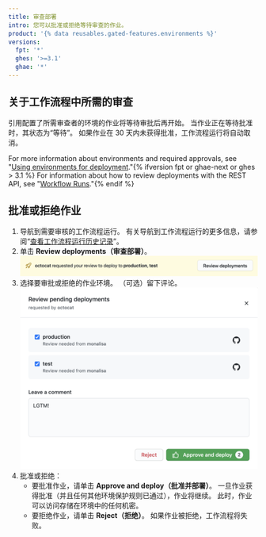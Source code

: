 ```yaml
---
title: 审查部署
intro: 您可以批准或拒绝等待审查的作业。
product: '{% data reusables.gated-features.environments %}'
versions:
  fpt: '*'
  ghes: '>=3.1'
  ghae: '*'
---
```



## 关于工作流程中所需的审查

引用配置了所需审查者的环境的作业将等待审批后再开始。 当作业正在等待批准时，其状态为“等待”。 如果作业在 30 天内未获得批准，工作流程运行将自动取消。

For more information about environments and required approvals, see "[Using environments for deployment](/actions/deployment/using-environments-for-deployment)."{% ifversion fpt or ghae-next or ghes > 3.1 %} For information about how to review deployments with the REST API, see "[Workflow Runs](/rest/reference/actions#workflow-runs)."{% endif %}

## 批准或拒绝作业

1. 导航到需要审核的工作流程运行。 有关导航到工作流程运行的更多信息，请参阅“[查看工作流程运行历史记录](/actions/managing-workflow-runs/viewing-workflow-run-history)”。
2. 单击 **Review deployments（审查部署）**。 ![审查部署](/assets/images/actions-review-deployments.png)
3. 选择要审批或拒绝的作业环境。 （可选）留下评论。 ![批准部署](/assets/images/actions-approve-deployments.png)
4. 批准或拒绝：
   - 要批准作业，请单击 **Approve and deploy（批准并部署）**。 一旦作业获得批准（并且任何其他环境保护规则已通过），作业将继续。 此时，作业可以访问存储在环境中的任何机密。
   - 要拒绝作业，请单击 **Reject（拒绝）**。 如果作业被拒绝，工作流程将失败。
